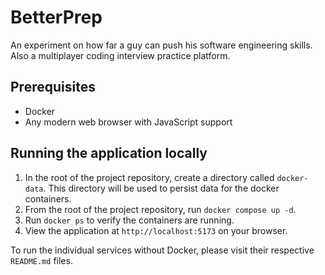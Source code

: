 # BetterPrep

An experiment on how far a guy can push his software engineering skills. Also a multiplayer coding interview practice platform.

## Prerequisites

* Docker
* Any modern web browser with JavaScript support

## Running the application locally

1. In the root of the project repository, create a directory called `docker-data`. This directory will be used to persist data for the docker containers.
2. From the root of the project repository, run `docker compose up -d`.
3. Run `docker ps` to verify the containers are running.
4. View the application at `http://localhost:5173` on your browser.

To run the individual services without Docker, please visit their respective `README.md` files.
